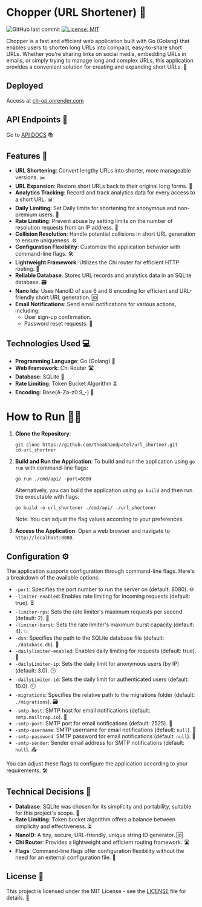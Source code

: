 # Chopper (URL Shortener) 🚀

![GitHub last commit](https://img.shields.io/github/last-commit/theakhandpatel/url_shortner)
[![License: MIT](https://img.shields.io/badge/License-MIT-yellow.svg)](https://opensource.org/licenses/MIT)

Chopper is a fast and efficient web application built with Go (Golang) that enables users to shorten long URLs into compact, easy-to-share short URLs. Whether you're sharing links on social media, embedding URLs in emails, or simply trying to manage long and complex URLs, this application provides a convenient solution for creating and expanding short URLs. 🔗

## Deployed
Access at [ch-op.onrender.com](https://ch-op.onrender.com/)

## API Endpoints 📡

Go to [API DOCS](https://ch-op.onrender.com/docs) 📚

## Features 🌟

- **URL Shortening**: Convert lengthy URLs into shorter, more manageable versions. ✂️
- **URL Expansion**: Restore short URLs back to their original long forms. 🔄
- **Analytics Tracking**: Record and track analytics data for every access to a short URL. 📊
- **Daily Limiting**: Set Daily limits for shortening for anonymous and non-premium users. 📆
- **Rate Limiting**: Prevent abuse by setting limits on the number of resolution requests from an IP address. 🚫
- **Collision Resolution**: Handle potential collisions in short URL generation to ensure uniqueness. ⚙️
- **Configuration Flexibility**: Customize the application behavior with command-line flags. 🛠️
- **Lightweight Framework**: Utilizes the Chi router for efficient HTTP routing. 🚀
- **Reliable Database**: Stores URL records and analytics data in an SQLite database. 🗃️
- **Nano Ids**: Uses NanoID of size 6 and 8 encoding for efficient and URL-friendly short URL generation. 🆔
- **Email Notifications**: Send email notifications for various actions, including:
  - User sign-up confirmation.
  - Password reset requests. 📧

## Technologies Used 💻

- **Programming Language**: Go (Golang) 🐹
- **Web Framework**: Chi Router 🛣️
- **Database**: SQLite 📂
- **Rate Limiting**: Token Bucket Algorithm ⏳
- **Encoding**: Base(A-Za-z0.9_-) 🧮


# How to Run 🏃‍♂️

1. **Clone the Repository**:
   ```
   git clone https://github.com/theakhandpatel/url_shortner.git
   cd url_shortner
   ```

2. **Build and Run the Application**:
   To build and run the application using `go run` with command-line flags:
   ```
   go run ./cmd/api/ -port=8080
   ```

   Alternatively, you can build the application using `go build` and then run the executable with flags:
   ```
   go build -o url_shortener ./cmd/api/ ./url_shortener
   ```

   Note: You can adjust the flag values according to your preferences.

3. **Access the Application**:
   Open a web browser and navigate to `http://localhost:8080`.
## Configuration ⚙️

The application supports configuration through command-line flags. Here's a breakdown of the available options:

- `-port`: Specifies the port number to run the server on (default: 8080). 🌐
- `-limiter-enabled`: Enables rate limiting for incoming requests (default: true). ⏳
- `-limiter-rps`: Sets the rate limiter's maximum requests per second (default: 2). 🚀
- `-limiter-burst`: Sets the rate limiter's maximum burst capacity (default: 4). 💥
- `-dsn`: Specifies the path to the SQLite database file (default: `./database.db`). 📂
- `-dailylimiter-enabled`: Enables daily limiting for requests (default: true). 📅
- `-dailyLimiter-ip`: Sets the daily limit for anonymous users (by IP) (default: 3.0). 🕒
- `-dailyLimiter-id`: Sets the daily limit for authenticated users (default: 10.0). 🕙
- `-migrations`: Specifies the relative path to the migrations folder (default: `./migrations`). 🗃️
- `-smtp-host`: SMTP host for email notifications (default: `smtp.mailtrap.io`). 📧
- `-smtp-port`: SMTP port for email notifications (default: 2525). 📮
- `-smtp-username`: SMTP username for email notifications (default: `null`). 👤
- `-smtp-password`: SMTP password for email notifications (default: `null`). 🔑
- `-smtp-sender`: Sender email address for SMTP notifications (default: `null`). 📤

You can adjust these flags to configure the application according to your requirements. 🛠️


## Technical Decisions 🧐

- **Database**: SQLite was chosen for its simplicity and portability, suitable for this project's scope. 📁
- **Rate Limiting**: Token bucket algorithm offers a balance between simplicity and effectiveness. ⏳
- **NanoID**: A tiny, secure, URL-friendly, unique string ID generator. 🆔
- **Chi Router**: Provides a lightweight and efficient routing framework. 🛣️
- **Flags**: Command-line flags offer configuration flexibility without the need for an external configuration file. 🚩


## License 📄

This project is licensed under the MIT License - see the [LICENSE](LICENSE) file for details. 📜
